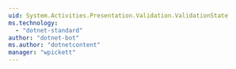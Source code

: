 ```yaml
---
uid: System.Activities.Presentation.Validation.ValidationState
ms.technology: 
  - "dotnet-standard"
author: "dotnet-bot"
ms.author: "dotnetcontent"
manager: "wpickett"
---
```

